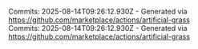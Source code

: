Commits: 2025-08-14T09:26:12.930Z - Generated via https://github.com/marketplace/actions/artificial-grass
<br>
Commits: 2025-08-14T09:26:12.930Z - Generated via https://github.com/marketplace/actions/artificial-grass
<br>
